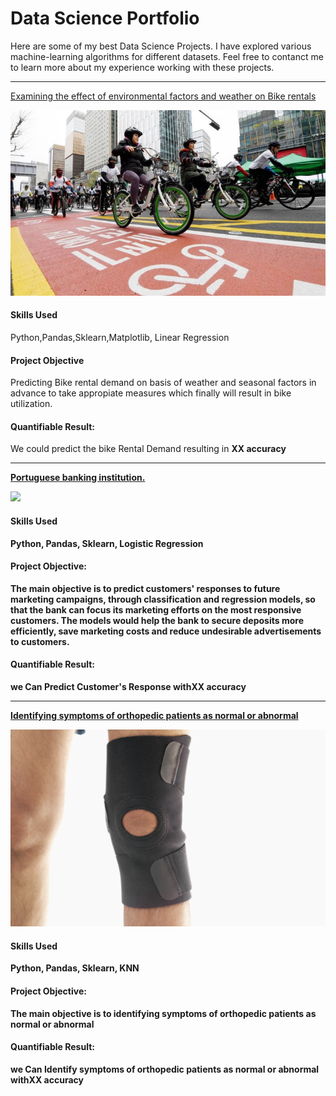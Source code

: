 # Data Science Portfolio

Here are some of my best Data Science Projects. I have explored various machine-learning algorithms for different datasets. Feel free to contanct me to learn more about my experience working with these projects.

***

[Examining the effect of environmental factors and weather on Bike rentals](https://github.com/mohantechis/Seoul_Bike_dataSet.git)

<img src="images/seoul-bikes.jpeg?raw=true"/>

<h4>Skills Used</h4><p>Python,Pandas,Sklearn,Matplotlib, Linear Regression</p>
<h4>Project Objective</h4><p>Predicting Bike rental demand on basis of weather and seasonal factors in advance to take appropiate measures which finally will result in bike utilization.</p>

<h4>Quantifiable Result:</h4><p>We could predict the bike Rental Demand resulting in <b>XX<b> accuracy</p>

*** 

[Portuguese banking institution.](https://github.com/mohantechis/Banking_Institution_Project.git)

<img src="images/bank1.png?raw=true"/>

<h4>Skills Used</h4><p>Python, Pandas, Sklearn, Logistic Regression</p>
<h4>Project Objective: </h4><p>The main objective is to predict customers' responses to future marketing campaigns, through classification and regression models, so that the bank can focus its marketing efforts on the most responsive customers. The models would help the bank to secure deposits more efficiently, save marketing costs and reduce undesirable advertisements to customers.

<h4>Quantifiable Result:</h4><p>we Can Predict Customer's Response with<b>XX<b> accuracy</p>


***

[Identifying symptoms of orthopedic patients as normal or abnormal](https://github.com/mohantechis/KNN_NB_Project.git)

<img src="images/knee-brace-ortho.png?raw=true"/>

<h4>Skills Used</h4><p>Python, Pandas, Sklearn, KNN</p>
<h4>Project Objective: </h4><p>The main objective is to identifying symptoms of orthopedic patients as normal or abnormal</h4>

<h4>Quantifiable Result:</h4><p>we Can Identify symptoms of orthopedic patients as normal or abnormal with<b>XX<b> accuracy</p>
